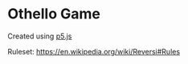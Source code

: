 # Othello Game

Created using [p5.js](https://p5js.org)

Ruleset: https://en.wikipedia.org/wiki/Reversi#Rules
